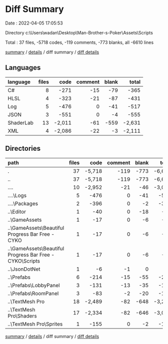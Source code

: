 # Diff Summary

Date : 2022-04-05 17:05:53

Directory c:\Users\wadan\Desktop\Man-Brother-s-Poker\Assets\Scripts

Total : 37 files,  -5718 codes, -119 comments, -773 blanks, all -6610 lines

[summary](results.md) / [details](details.md) / diff summary / [diff details](diff-details.md)

## Languages
| language | files | code | comment | blank | total |
| :--- | ---: | ---: | ---: | ---: | ---: |
| C# | 8 | -271 | -15 | -79 | -365 |
| HLSL | 4 | -323 | -21 | -87 | -431 |
| Log | 5 | -476 | 0 | -41 | -517 |
| JSON | 3 | -551 | 0 | -4 | -555 |
| ShaderLab | 13 | -2,011 | -61 | -559 | -2,631 |
| XML | 4 | -2,086 | -22 | -3 | -2,111 |

## Directories
| path | files | code | comment | blank | total |
| :--- | ---: | ---: | ---: | ---: | ---: |
| . | 37 | -5,718 | -119 | -773 | -6,610 |
| .. | 37 | -5,718 | -119 | -773 | -6,610 |
| ..\.. | 10 | -2,952 | -21 | -46 | -3,019 |
| ..\..\Logs | 5 | -476 | 0 | -41 | -517 |
| ..\..\Packages | 2 | -396 | 0 | -2 | -398 |
| ..\Editor | 1 | -40 | 0 | -18 | -58 |
| ..\GameAssets | 1 | -17 | 0 | -6 | -23 |
| ..\GameAssets\Beautiful Progress Bar Free - CYKO | 1 | -17 | 0 | -6 | -23 |
| ..\GameAssets\Beautiful Progress Bar Free - CYKO\Scripts | 1 | -17 | 0 | -6 | -23 |
| ..\JsonDotNet | 1 | -6 | -1 | 0 | -7 |
| ..\Prefabs | 6 | -214 | -15 | -55 | -284 |
| ..\Prefabs\LobbyPanel | 3 | -131 | -13 | -35 | -179 |
| ..\Prefabs\RoomPanel | 3 | -83 | -2 | -20 | -105 |
| ..\TextMesh Pro | 18 | -2,489 | -82 | -648 | -3,219 |
| ..\TextMesh Pro\Shaders | 17 | -2,334 | -82 | -646 | -3,062 |
| ..\TextMesh Pro\Sprites | 1 | -155 | 0 | -2 | -157 |

[summary](results.md) / [details](details.md) / diff summary / [diff details](diff-details.md)